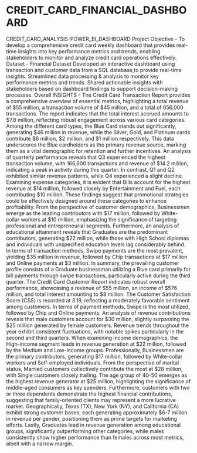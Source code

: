 # CREDIT_CARD_FINANCIAL_DASHBOARD
CREDIT_CARD_ANALYSIS-POWER_BI_DASHBOARD
Project Objective - To develop a comprehensive credit card weekly dashboard that provides real-time insights into key performance metrics and trends, enabling stakeholders to monitor and analyze credit card operations effectively.
Dataset - Financial Dataset
Developed an interactive dashboard using transaction and customer data from a SQL database,to provide real-time insights. Streamlined data processing & analysis to monitor key performance metrics and trends. Shared actionable insights with stakeholders based on dashboard findings to support decision-making processes.
Overall INSIGHTS - The Credit Card Transaction Report provides a comprehensive overview of essential metrics, highlighting a total revenue of $55 million, a transaction volume of $45 million, and a total of 656,000 transactions. The report indicates that the total interest accrued amounts to $7.8 million, reflecting robust engagement across various card categories. Among the different card types, the Blue Card stands out significantly, generating $46 million in revenue, while the Silver, Gold, and Platinum cards contribute $6 million, $2 million, and $1 million respectively. This data underscores the Blue cardholders as the primary revenue source, marking them as a vital demographic for retention and further incentives. An analysis of quarterly performance reveals that Q3 experienced the highest transaction volume, with 166,600 transactions and revenue of $14.2 million, indicating a peak in activity during this quarter. In contrast, Q1 and Q2 exhibited similar revenue patterns, while Q4 experienced a slight decline. Examining expense categories, it is evident that Bills account for the highest revenue at $14 million, followed closely by Entertainment and Fuel, each contributing $10 million. These findings suggest that promotional strategies could be effectively designed around these categories to enhance profitability. From the perspective of customer demographics, Businessmen emerge as the leading contributors with $17 million, followed by White-collar workers at $10 million, emphasizing the significance of targeting professional and entrepreneurial segments. Furthermore, an analysis of educational attainment reveals that Graduates are the predominant contributors, generating $22 million, while those with High School diplomas and individuals with unspecified education levels lag considerably behind. In terms of transaction methods, Swipe payments are the most prevalent, yielding $35 million in revenue, followed by Chip transactions at $17 million and Online payments at $3 million. In summary, the prevailing customer profile consists of a Graduate businessman utilizing a Blue card primarily for bill payments through swipe transactions, particularly active during the third quarter.                                                          The Credit Card Customer Report indicates robust overall performance, showcasing a revenue of $55 million, an income of $576 million, and total interest amounting to $8 million. The Customer Satisfaction Score (CSS) is recorded at 3.19, reflecting a moderately favorable sentiment among customers. In terms of payment methods, Swipe is the most utilized, followed by Chip and Online payments. An analysis of revenue contributions reveals that male customers account for $30 million, slightly surpassing the $25 million generated by female customers. Revenue trends throughout the year exhibit consistent fluctuations, with notable spikes particularly in the second and third quarters. When examining income demographics, the High-income segment leads in revenue generation at $22 million, followed by the Medium and Low-income groups. Professionally, Businessmen are the primary contributors, generating $17 million, followed by White-collar workers and Self-employed individuals. From the perspective of marital status, Married customers collectively contribute the most at $28 million, with Single customers closely trailing. The age group of 40-50 emerges as the highest revenue generator at $25 million, highlighting the significance of middle-aged consumers as key spenders. Furthermore, customers with two or three dependents demonstrate the highest financial contributions, suggesting that family-oriented clients may represent a more lucrative market. Geographically, Texas (TX), New York (NY), and California (CA) exhibit strong customer bases, each generating approximately $6-7 million in revenue per gender, positioning them as prime targets for marketing efforts. Lastly, Graduates lead in revenue generation among educational groups, significantly outperforming other categories, while males consistently show higher performance than females across most metrics, albeit with a narrow margin.
